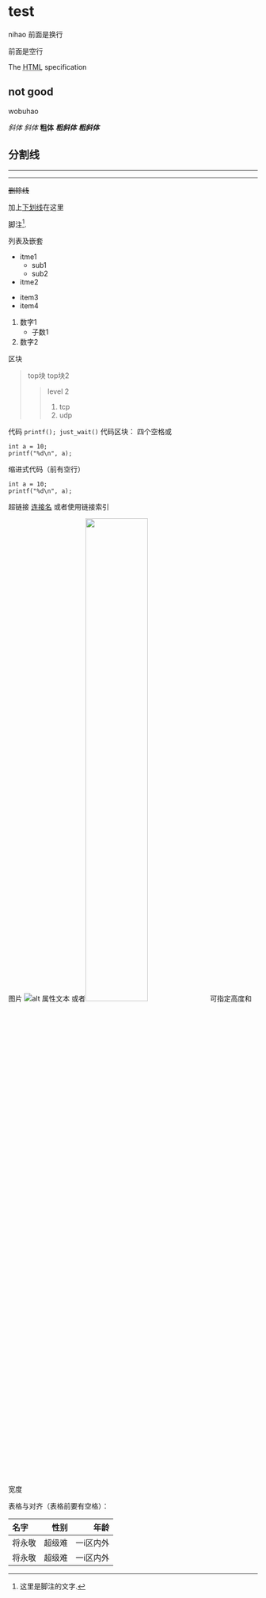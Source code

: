 # test
nihao
前面是换行

前面是空行

The <abbr title="Hyper Text Markup Language">HTML</abbr> specification

## not good

wobuhao

*斜体*
_斜体_
**粗体**
***粗斜体***
___粗斜体___


分割线
----
- - - - 
*******

~~删除线~~

加上<u>下划线</u>在这里

脚注[^RUNOOB].
[^RUNOOB]:这里是脚注的文字.

列表及嵌套
* itme1
    - sub1
	- sub2
* itme2
+ item3
+ item4

1. 数字1
    * 子数1
2. 数字2

区块
> top块
> top块2
>> level 2
>> 1. tcp
>> 2. udp

代码
`printf(); just_wait()`
代码区块： 四个空格或
```
int a = 10;
printf("%d\n", a);
```

缩进式代码（前有空行）

    int a = 10;
    printf("%d\n", a);

超链接
[连接名](http://just.com/a.html)
或者使用链接索引

图片
![alt 属性文本](http://static.runoob.com/images/runoob-logo.png)
或者<img src=http://static.runoob.com/images/runoob-logo.png width=50%>可指定高度和宽度

表格与对齐（表格前要有空格）：

名字 | 性别 | 年龄
:-  | -:  | -: 
将永敬  | 超级难  | 一i区内外 
将永敬  | 超级难  | 一i区内外 








